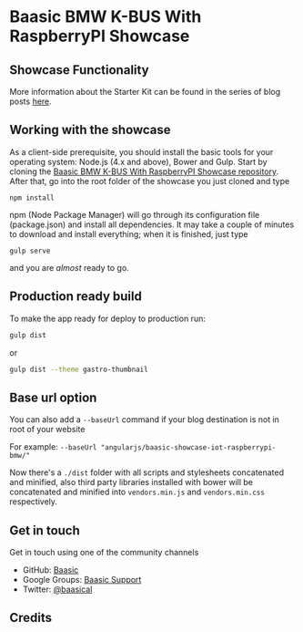 Baasic BMW K-BUS With RaspberryPI Showcase
============

## Showcase Functionality


More information about the Starter Kit can be found in the series of blog posts [here](http://www.baasic.com/posts/AngularJS-Blog-Starter-Kit-part-1/).

## Working with the showcase
 
As a client-side prerequisite, you should install the basic tools for your operating system: Node.js (4.x and above), Bower and Gulp. Start by cloning the [Baasic BMW K-BUS With RaspberryPI Showcase repository](https://github.com/Baasic/baasic-showcase-iot-raspberrypi-bmw/). After that, go into the root folder of the showcase you just cloned and type

    npm install
    
npm (Node Package Manager) will go through its configuration file (package.json) and install all dependencies. It may take a couple of minutes to download and install everything; when it is finished, just type

    gulp serve
   

and you are *almost* ready to go. 

## Production ready build

To make the app ready for deploy to production run:

```bash
gulp dist
```
or
```bash
gulp dist --theme gastro-thumbnail
```

## Base url option

You can also add a `--baseUrl` command if your blog destination is not in root of your website 

For example:
`--baseUrl "angularjs/baasic-showcase-iot-raspberrypi-bmw/"`

Now there's a `./dist` folder with all scripts and stylesheets concatenated and minified, also third party libraries installed with bower will be concatenated and minified into `vendors.min.js` and `vendors.min.css` respectively.

## Get in touch

Get in touch using one of the community channels 

* GitHub: [Baasic](https://github.com/Baasic)
* Google Groups: [Baasic Support](https://groups.google.com/forum/#!forum/baasic-baas)
* Twitter: [@baasical](https://twitter.com/baasical)

## Credits


